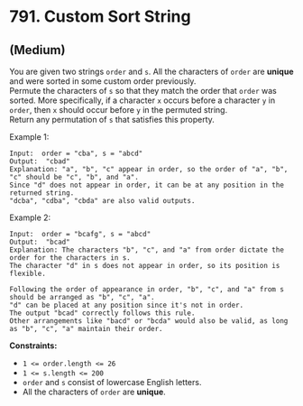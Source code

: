 # 791. Custom Sort String
## (Medium)

You are given two strings `order` and `s`. All the characters of `order` are **unique** and were sorted in some custom order previously.
<br>
Permute the characters of `s` so that they match the order that `order` was sorted. More specifically, if a character `x` occurs before a character `y` in `order`, then `x` should occur before `y` in the permuted string.
<br>
Return any permutation of `s` that satisfies this property.
<br>
 

Example 1:

```
Input:  order = "cba", s = "abcd" 
Output:  "cbad" 
Explanation: "a", "b", "c" appear in order, so the order of "a", "b", "c" should be "c", "b", and "a".
Since "d" does not appear in order, it can be at any position in the returned string. 
"dcba", "cdba", "cbda" are also valid outputs.
```

Example 2:

```
Input:  order = "bcafg", s = "abcd" 
Output:  "bcad" 
Explanation: The characters "b", "c", and "a" from order dictate the order for the characters in s. 
The character "d" in s does not appear in order, so its position is flexible.

Following the order of appearance in order, "b", "c", and "a" from s should be arranged as "b", "c", "a". 
"d" can be placed at any position since it's not in order. 
The output "bcad" correctly follows this rule. 
Other arrangements like "bacd" or "bcda" would also be valid, as long as "b", "c", "a" maintain their order.
```
 

**Constraints:**

- `1 <= order.length <= 26`
- `1 <= s.length <= 200`
- `order` and `s` consist of lowercase English letters.
- All the characters of `order` are **unique**.